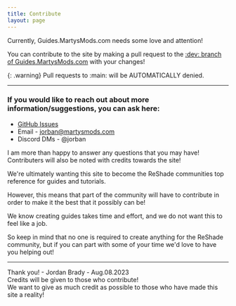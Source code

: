 ```yaml
---
title: Contribute
layout: page
---
```


Currently, Guides.MartysMods.com needs some love and attention!

You can contribute to the site by making a pull request to the [:dev: branch of Guides.MartysMods.com](https://github.com/Jorbann/Guides.MartysMods.com/tree/dev) with your changes!

{: .warning}
Pull requests to :main: will be AUTOMATICALLY denied.


----------------

### If you would like to reach out about more information/suggestions, you can ask here:

* [GitHub Issues](https://github.com/Jorbann/Guides.MartysMods.com/issues)
* Email - jorban@martysmods.com
* Discord DMs - @jorban

I am more than happy to answer any questions that you may have!<br>
Contributers will also be noted with credits towards the site!

We're ultimately wanting this site to become the ReShade communities top reference for guides and tutorials.

However, this means that part of the community will have to contribute in order to make it the best that it possibly can be!

We know creating guides takes time and effort, and we do not want this to feel like a job.

So keep in mind that no one is required to create anything for the ReShade community, but if you can part with some of your time we'd love to have you helping out!

----------------

Thank you! - Jordan Brady - Aug.08.2023<br>
Credits will be given to those who contribute!<br>
We want to give as much credit as possible to those who have made this site a reality!